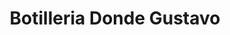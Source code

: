 ---
title: "Botilleria Donde Gustavo"
url: /santiago/botilleria-donde-gustavo/
shop: Spirituosen
---
